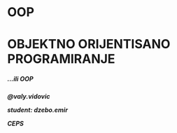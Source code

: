 # OOP

<h1>OBJEKTNO ORIJENTISANO PROGRAMIRANJE</h1>
<h5>...ili OOP<h5>
<p>@valy.vidovic</p>
<p>student: dzebo.emir</p>
<p>CEPS</p>
